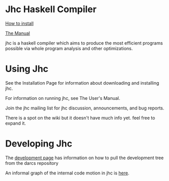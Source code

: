 # Jhc Haskell Compiler

[How to install](http://repetae.net/computer/jhc/building.shtml)

[The Manual](http://repetae.net/computer/jhc/manual.html)

jhc is a haskell compiler which aims to produce the most efficient programs possible via whole program analysis and other optimizations.

# Using Jhc

See the Installation Page for information about downloading and installing jhc.

For information on running jhc, see The User's Manual.

Join the jhc mailing list for jhc discussion, announcements, and bug reports.

There is a spot on the wiki but it doesn't have much info yet. feel free to expand it.

# Developing Jhc

The [development page](http://repetae.net/computer/jhc/development.shtml) has information on how to pull the development tree from the darcs repository

An informal graph of the internal code motion in jhc is [here](http://repetae.net/computer/jhc/big-picture.pdf).

